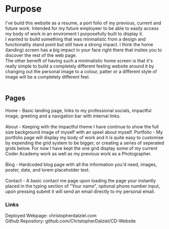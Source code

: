 # Purpose
I've build this website as a resume, a port folio of my previous, current and future work. Intended for my future employeer to be able to easily access my body of work in an enviroment I purposefully built to display it. <br>
I wanted to build something that was mininalistic from a design and functionality stand point but still have a strong impact. I think the home (landing) screen has a big impact in your face right there that insites you to discover the rest of the web page. <br>
The other beneift of having such a minimalistic home screen is that it's really simple to build a completely different feeling website around it by changing out the personal image to a colour, patter or a different style of image will be a completely different feel. 
<br><br>
## Pages
Home - Basic landing page, links to my professional socials, impactful image, greeting and a navigation bar with internal links.
<br><br>
About - Keeping with the impactful theme I have continue to show the full size background image of myself with an speel about myself.
Portfolio - My portfolio page will display my body of work and it is quite easy to customise by expending the grid system to be bigger, or creating a series of seperated grids below. For now I have kept the one grid display some of my current Coder Academy work as well as my previous work as a Photographer.
<br><br>
Blog - Hardcoded blog page with all the information you'd need, images, poster, date, and lorem placeholder text.
<br><br>
Contact - A basic contact me page upon loading the page your instantly placed in the typing section of "Your name", optional phone number input, upon pressing submit it will send an email directly to my personal email. 

### Links
Deployed Webpage: christopherdalziel.com
<br>
Github Repository: github.com/ChristopherDalziel/CD-Website